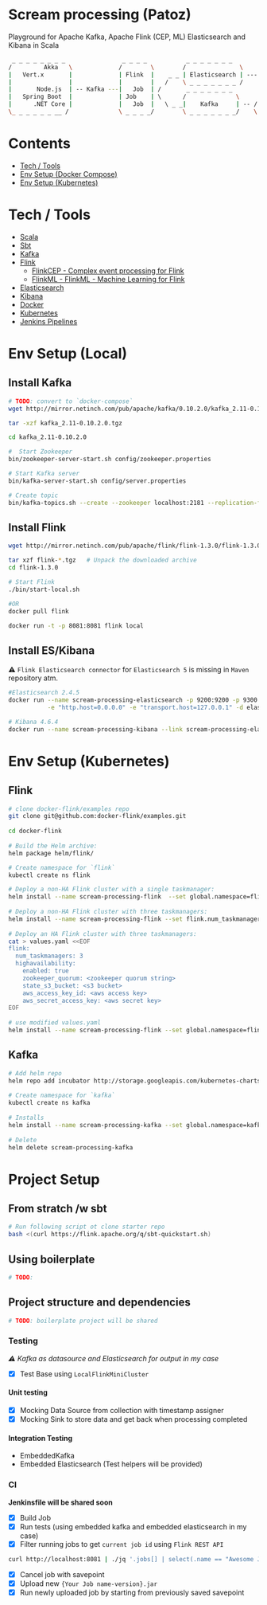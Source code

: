 # Scream processing (Patoz)
Playground for Apache Kafka, Apache Flink (CEP, ML) Elasticsearch and Kibana in Scala

```sh
 _ _ _ _ _ _ _ _                _ _ _ _           _ _ _ _ _ _ _         _ _ _ _ _ _ 
/         Akka   \             /        \        /               \     |x          |
|   Vert.x       |             | Flink  |    _ _ | Elasticsearch | --- |  Kibana   |
|                |             |        |   /    \ _ _ _ _ _ _ _ /     |_ _ _ _ _ _|
|       Node.js  | -- Kafka ---|   Job  | /       _ _ _ _ _ _ _   
|   Spring Boot  |             | Job    | \      /              \      _ _ _ _ _ _  
|      .NET Core |             |   Job  |   \ _ _|    Kafka     | -- / Other apps  \
\_ _ _ _ _ _ __ /              \ _ _ _ _/        \ _ _ _ _ _ _ _/    \ _ _ _ _ _ _ /

```

# Contents
 - [Tech / Tools](#tech--tools)
 - [Env Setup (Docker Compose)](#env-setup-docker-compose)
 - [Env Setup (Kubernetes)](#env-setup-kubernetes)

# Tech / Tools
- [Scala](https://www.scala-lang.org/)
- [Sbt](http://www.scala-sbt.org/)
- [Kafka](https://kafka.apache.org/)
- [Flink](https://flink.apache.org/)
  - [FlinkCEP - Complex event processing for Flink](https://ci.apache.org/projects/flink/flink-docs-release-1.2/dev/libs/cep.html)
  - [FlinkML - FlinkML - Machine Learning for Flink](https://ci.apache.org/projects/flink/flink-docs-release-1.2/dev/libs/ml/index.html)
- [Elasticsearch](https://www.elastic.co/products/elasticsearch)
- [Kibana](https://www.elastic.co/products/kibana)
- [Docker](https://www.docker.com/)
- [Kubernetes](https://kubernetes.io/)
- [Jenkins Pipelines](https://jenkins.io/doc/book/pipeline/)

# Env Setup (Local)
## Install Kafka
```sh
# TODO: convert to `docker-compose`
wget http://mirror.netinch.com/pub/apache/kafka/0.10.2.0/kafka_2.11-0.10.2.0.tgz

tar -xzf kafka_2.11-0.10.2.0.tgz

cd kafka_2.11-0.10.2.0

#  Start Zookeeper
bin/zookeeper-server-start.sh config/zookeeper.properties

# Start Kafka server
bin/kafka-server-start.sh config/server.properties

# Create topic
bin/kafka-topics.sh --create --zookeeper localhost:2181 --replication-factor 1 --partitions 1 --topic scream-processing
```

## Install Flink
```sh
wget http://mirror.netinch.com/pub/apache/flink/flink-1.3.0/flink-1.3.0-bin-hadoop27-scala_2.11.tgz

tar xzf flink-*.tgz   # Unpack the downloaded archive
cd flink-1.3.0

# Start Flink
./bin/start-local.sh

#OR
docker pull flink

docker run -t -p 8081:8081 flink local
```

## Install ES/Kibana
:warning: `Flink Elasticsearch connector` for `Elasticsearch 5` is missing in `Maven` repository atm.

```sh
#Elasticsearch 2.4.5
docker run --name scream-processing-elasticsearch -p 9200:9200 -p 9300:9300 \
           -e "http.host=0.0.0.0" -e "transport.host=127.0.0.1" -d elasticsearch:2.4.5

# Kibana 4.6.4
docker run --name scream-processing-kibana --link scream-processing-elasticsearch:elasticsearch -p 5601:5601 -d kibana:4.6.4
```

# Env Setup (Kubernetes)

## Flink
```sh
# clone docker-flink/examples repo
git clone git@github.com:docker-flink/examples.git
 
cd docker-flink
 
# Build the Helm archive:
helm package helm/flink/

# Create namespace for `flink`
kubectl create ns flink

# Deploy a non-HA Flink cluster with a single taskmanager:
helm install --name scream-processing-flink  --set global.namespace=flink flink*.tgz
 
# Deploy a non-HA Flink cluster with three taskmanagers:
helm install --name scream-processing-flink --set flink.num_taskmanagers=3 --set global.namespace=flink flink*.tgz
 
# Deploy an HA Flink cluster with three taskmanagers:
cat > values.yaml <<EOF
flink:
  num_taskmanagers: 3
  highavailability:
    enabled: true
    zookeeper_quorum: <zookeeper quorum string>
    state_s3_bucket: <s3 bucket>
    aws_access_key_id: <aws access key>
    aws_secret_access_key: <aws secret key>
EOF
 
# use modified values.yaml
helm install --name scream-processing-flink --set global.namespace=flink --values values.yaml flink*.tgz
```

## Kafka
```sh
# Add helm repo
helm repo add incubator http://storage.googleapis.com/kubernetes-charts-incubator
 
# Create namespace for `kafka`
kubectl create ns kafka
 
# Installs
helm install --name scream-processing-kafka --set global.namespace=kafka incubator/kafka
 
# Delete
helm delete scream-processing-kafka
```

# Project Setup

## From stratch /w sbt
```sh
# Run following script ot clone starter repo
bash <(curl https://flink.apache.org/q/sbt-quickstart.sh)
```
## Using boilerplate
```sh
# TODO:
```

## Project structure and dependencies
```sh
# TODO: boilerplate project will be shared
```

### Testing
_:warning: Kafka as datasource and Elasticsearch for output in my case_

- [x] Test Base using `LocalFlinkMiniCluster`

#### Unit testing
- [x] Mocking Data Source from collection with  timestamp assigner
- [x] Mocking Sink to store data and get back when processing completed

#### Integration Testing

- EmbeddedKafka
- Embedded Elasticsearch (Test helpers will be provided)

### CI
**Jenkinsfile will be shared soon**

- [x] Build Job
- [x] Run tests (using embedded kafka and embedded elasticsearch in my case)
- [x] Filter running jobs to get `current job id` using `Flink REST API`
```sh
curl http://localhost:8081 | ./jq '.jobs[] | select(.name == "Awesome Job") | .jid'
```
- [x] Cancel job with savepoint
- [x] Upload new `{Your Job name-version}.jar`
- [x] Run newly uploaded job by starting from previously saved savepoint
